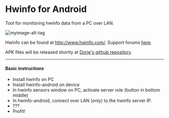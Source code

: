# Hwinfo for Android
Tool for monitoring hwinfo data from a PC over LAN.

![myimage-alt-tag](https://photos-4.dropbox.com/t/2/AABOoaEz_tUf7x6eRyuQJ9Ie8W-xN6F8SZYD4Ig-qlt6kg/12/13336177/png/32x32/3/1458709200/0/2/Screenshot_2016-03-22-17-58-58.png/EMuJ9AkYuvcaIAIoAg/dVu5-Fi1DO-NWB5nZlNxGldpQWDhD0qdq5z1x2YNXc0?size_mode=5&size=32x32)

Hwinfo can be found at http://www.hwinfo.com/.  Support forums [here](http://www.hwinfo.com/forum/Thread-hwinfo-android).

APK files will be released shortly at [Dorje's github repository](https://github.com/jasondorjeshort/hwinfo-android).

-----

#### Basic instructions

* Install hwinfo on PC
* Install hwinfo-android on device
* In hwinfo sensors window on PC, activate server role (button in bottom middle)
* In hwinfo-android, connect over LAN (only) to the hwinfo server IP.
* ???
* Profit!
